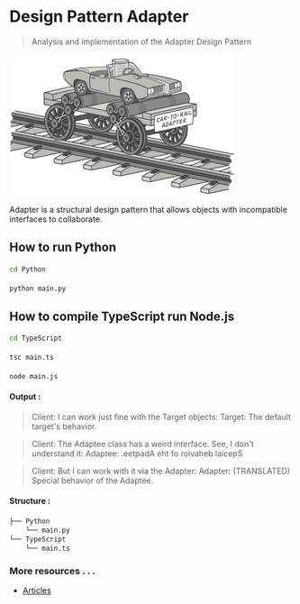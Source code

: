 # Design Pattern Adapter
> Analysis and implementation of the Adapter Design Pattern

![Adapter](https://github.com/AminEhsan/DesignPattern-Adapter/blob/main/Adapter.png) 

Adapter is a structural design pattern that allows objects with incompatible interfaces to collaborate.

## How to run Python
```bash
cd Python

python main.py
```

## How to compile TypeScript run Node.js
```bash
cd TypeScript

tsc main.ts

node main.js
```

#### Output :
> Client: I can work just fine with the Target objects:
> Target: The default target's behavior.

> Client: The Adaptee class has a weird interface. See, I don't understand it:
> Adaptee: .eetpadA eht fo roivaheb laicepS

> Client: But I can work with it via the Adapter:
> Adapter: (TRANSLATED) Special behavior of the Adaptee.

#### Structure :
```
├── Python
    └── main.py
└── TypeScript
    └── main.ts
```

### More resources . . .
- [Articles](https://drive.google.com/drive/folders/1n8Mhjx3wbUOyNqHxh2WvcBKGF2rLH8Ka?usp=sharing)
